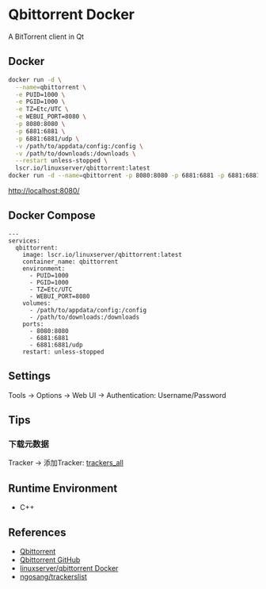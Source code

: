 # Qbittorrent Docker

A BitTorrent client in Qt

## Docker
```sh
docker run -d \
  --name=qbittorrent \
  -e PUID=1000 \
  -e PGID=1000 \
  -e TZ=Etc/UTC \
  -e WEBUI_PORT=8080 \
  -p 8080:8080 \
  -p 6881:6881 \
  -p 6881:6881/udp \
  -v /path/to/appdata/config:/config \
  -v /path/to/downloads:/downloads \
  --restart unless-stopped \
  lscr.io/linuxserver/qbittorrent:latest
docker run -d --name=qbittorrent -p 8080:8080 -p 6881:6881 -p 6881:6881/udp lscr.io/linuxserver/qbittorrent
```
[http://localhost:8080/](http://localhost:8080/)

## Docker Compose
```
---
services:
  qbittorrent:
    image: lscr.io/linuxserver/qbittorrent:latest
    container_name: qbittorrent
    environment:
      - PUID=1000
      - PGID=1000
      - TZ=Etc/UTC
      - WEBUI_PORT=8080
    volumes:
      - /path/to/appdata/config:/config
      - /path/to/downloads:/downloads
    ports:
      - 8080:8080
      - 6881:6881
      - 6881:6881/udp
    restart: unless-stopped
```

## Settings
Tools -> Options -> Web UI -> Authentication: Username/Password

## Tips
### 下载元数据
Tracker -> 添加Tracker: [trackers_all](https://github.com/ngosang/trackerslist/blob/master/trackers_all.txt)

## Runtime Environment
- C++

## References
- [Qbittorrent](https://www.qbittorrent.org/)
- [Qbittorrent GitHub](https://github.com/qbittorrent/qBittorrent)
- [linuxserver/qbittorrent Docker](https://docs.linuxserver.io/images/docker-qbittorrent/)
- [ngosang/trackerslist](https://ngosang.github.io/trackerslist/)